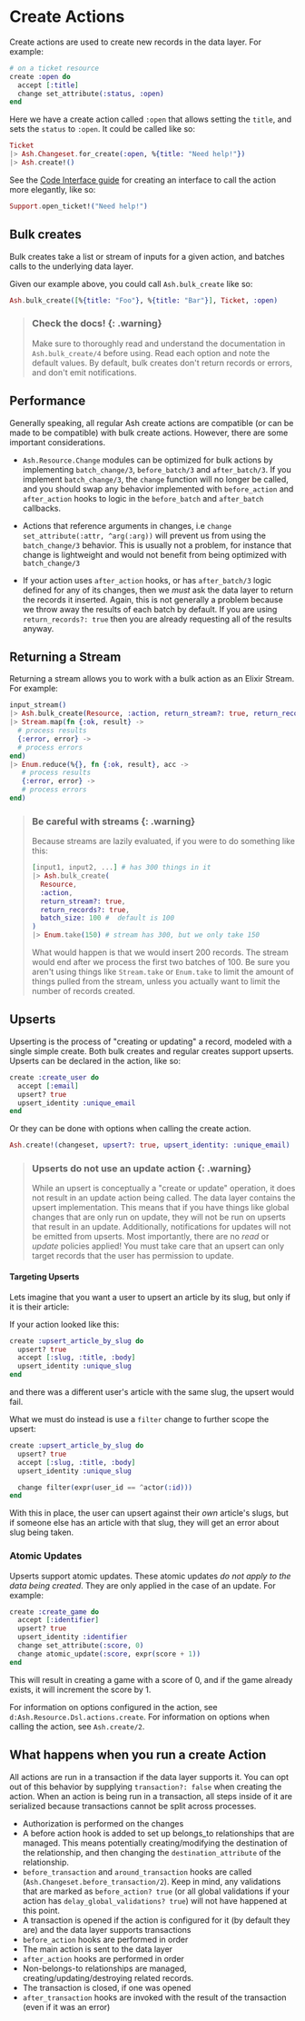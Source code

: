# Create Actions

Create actions are used to create new records in the data layer. For example:

```elixir
# on a ticket resource
create :open do
  accept [:title]
  change set_attribute(:status, :open)
end
```

Here we have a create action called `:open` that allows setting the `title`, and sets the `status` to `:open`. It could be called like so:

```elixir
Ticket
|> Ash.Changeset.for_create(:open, %{title: "Need help!"})
|> Ash.create!()
```

See the [Code Interface guide](documentation/topics/resources/code-interfaces.md) for creating an interface to call the action more elegantly, like so:

```elixir
Support.open_ticket!("Need help!")
```

## Bulk creates

Bulk creates take a list or stream of inputs for a given action, and batches calls to the underlying data layer.

Given our example above, you could call `Ash.bulk_create` like so:

```elixir
Ash.bulk_create([%{title: "Foo"}, %{title: "Bar"}], Ticket, :open)
```

> ### Check the docs! {: .warning}
>
> Make sure to thoroughly read and understand the documentation in `Ash.bulk_create/4` before using. Read each option and note the default values. By default, bulk creates don't return records or errors, and don't emit notifications.

## Performance

Generally speaking, all regular Ash create actions are compatible (or can be made to be compatible) with bulk create actions. However, there are some important considerations.

- `Ash.Resource.Change` modules can be optimized for bulk actions by implementing `batch_change/3`, `before_batch/3` and `after_batch/3`. If you implement `batch_change/3`, the `change` function will no longer be called, and you should swap any behavior implemented with `before_action` and `after_action` hooks to logic in the `before_batch` and `after_batch` callbacks.

- Actions that reference arguments in changes, i.e `change set_attribute(:attr, ^arg(:arg))` will prevent us from using the `batch_change/3` behavior. This is usually not a problem, for instance that change is lightweight and would not benefit from being optimized with `batch_change/3`

- If your action uses `after_action` hooks, or has `after_batch/3` logic defined for any of its changes, then we _must_ ask the data layer to return the records it inserted. Again, this is not generally a problem because we throw away the results of each batch by default. If you are using `return_records?: true` then you are already requesting all of the results anyway.

## Returning a Stream

Returning a stream allows you to work with a bulk action as an Elixir Stream. For example:

```elixir
input_stream()
|> Ash.bulk_create(Resource, :action, return_stream?: true, return_records?: true)
|> Stream.map(fn {:ok, result} ->
  # process results
  {:error, error} ->
  # process errors
end)
|> Enum.reduce(%{}, fn {:ok, result}, acc ->
   # process results
   {:error, error} ->
   # process errors
end)
```

> ### Be careful with streams {: .warning}
>
> Because streams are lazily evaluated, if you were to do something like this:
>
> ```elixir
> [input1, input2, ...] # has 300 things in it
> |> Ash.bulk_create(
>   Resource,
>   :action,
>   return_stream?: true,
>   return_records?: true,
>   batch_size: 100 #  default is 100
> )
> |> Enum.take(150) # stream has 300, but we only take 150
> ```
>
> What would happen is that we would insert 200 records. The stream would end after we process the first two batches of 100. Be sure you aren't using things like `Stream.take` or `Enum.take` to limit the amount of things pulled from the stream, unless you actually want to limit the number of records created.

## Upserts

Upserting is the process of "creating or updating" a record, modeled with a single simple create. Both bulk creates and regular creates support upserts. Upserts can be declared in the action, like so:

```elixir
create :create_user do
  accept [:email]
  upsert? true
  upsert_identity :unique_email
end
```

Or they can be done with options when calling the create action.

```elixir
Ash.create!(changeset, upsert?: true, upsert_identity: :unique_email)
```

> ### Upserts do not use an update action {: .warning}
>
> While an upsert is conceptually a "create or update" operation, it does not result in an update action being called.
> The data layer contains the upsert implementation. This means that if you have things like global changes that are only run on update,
> they will not be run on upserts that result in an update. Additionally, notifications for updates will not be emitted from upserts.
> Most importantly, there are no _read_ or _update_ policies applied! You must take care that an upsert can only target records that
> the user has permission to update.

#### Targeting Upserts

Lets imagine that you want a user to upsert an article by its slug, but only if it is their article:

If your action looked like this:

```elixir
create :upsert_article_by_slug do
  upsert? true
  accept [:slug, :title, :body]
  upsert_identity :unique_slug
end
```

and there was a different user's article with the same slug, the upsert would fail.

What we must do instead is use a `filter` change to further scope the upsert:

```elixir
create :upsert_article_by_slug do
  upsert? true
  accept [:slug, :title, :body]
  upsert_identity :unique_slug

  change filter(expr(user_id == ^actor(:id)))
end
```

With this in place, the user can upsert against their _own_ article's slugs, but if someone else has an article with that slug,
they will get an error about slug being taken.

### Atomic Updates

Upserts support atomic updates. These atomic updates _do not apply to the data being created_. They are only applied in the case of an update. For example:

```elixir
create :create_game do
  accept [:identifier]
  upsert? true
  upsert_identity :identifier
  change set_attribute(:score, 0)
  change atomic_update(:score, expr(score + 1))
end
```

This will result in creating a game with a score of 0, and if the game already exists, it will increment the score by 1.

For information on options configured in the action, see `d:Ash.Resource.Dsl.actions.create`.
For information on options when calling the action, see `Ash.create/2`.

## What happens when you run a create Action

All actions are run in a transaction if the data layer supports it. You can opt out of this behavior by supplying `transaction?: false` when creating the action. When an action is being run in a transaction, all steps inside of it are serialized because transactions cannot be split across processes.

- Authorization is performed on the changes
- A before action hook is added to set up belongs_to relationships that are managed. This means potentially creating/modifying the destination of the relationship, and then changing the `destination_attribute` of the relationship.
- `before_transaction` and `around_transaction` hooks are called (`Ash.Changeset.before_transaction/2`). Keep in mind, any validations that are marked as `before_action? true` (or all global validations if your action has `delay_global_validations? true`) will not have happened at this point.
- A transaction is opened if the action is configured for it (by default they are) and the data layer supports transactions
- `before_action` hooks are performed in order
- The main action is sent to the data layer
- `after_action` hooks are performed in order
- Non-belongs-to relationships are managed, creating/updating/destroying related records.
- The transaction is closed, if one was opened
- `after_transaction` hooks are invoked with the result of the transaction (even if it was an error)
